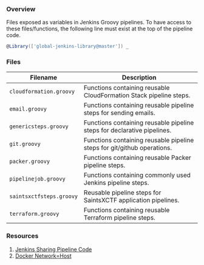 ### Overview

Files exposed as variables in Jenkins Groovy pipelines.  To have access to these files/functions, the following line 
must exist at the top of the pipeline code.

```groovy
@Library(['global-jenkins-library@master']) _
```

### Files

| Filename                | Description                                                                                  |
|-------------------------|----------------------------------------------------------------------------------------------|
| `cloudformation.groovy` | Functions containing reusable CloudFormation Stack pipeline steps.                           |
| `email.groovy`          | Functions containing reusable pipeline steps for sending emails.                             |
| `genericsteps.groovy`   | Functions containing reusable pipeline steps for declarative pipelines.                      |
| `git.groovy`            | Functions containing reusable pipeline steps for git/github operations.                      |
| `packer.groovy`         | Functions containing reusable Packer pipeline steps.                                         |
| `pipelinejob.groovy`    | Functions containing commonly used Jenkins pipeline steps.                                   |
| `saintsxctfsteps.groovy`| Reusable pipeline steps for SaintsXCTF application pipelines.                                |
| `terraform.groovy`      | Functions containing reusable Terraform pipeline steps.                                      |

### Resources

1) [Jenkins Sharing Pipeline Code](https://jenkins.io/blog/2017/10/02/pipeline-templates-with-shared-libraries/)
2) [Docker Network=Host](https://github.com/moby/moby/issues/25537#issuecomment-607376533)